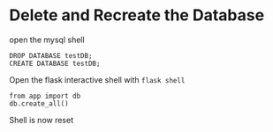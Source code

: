 # Delete and Recreate the Database
open the mysql shell
```mysql
DROP DATABASE testDB;
CREATE DATABASE testDB;
```


Open the flask interactive shell with `flask shell`
```shell
from app import db
db.create_all()
```

Shell is now reset